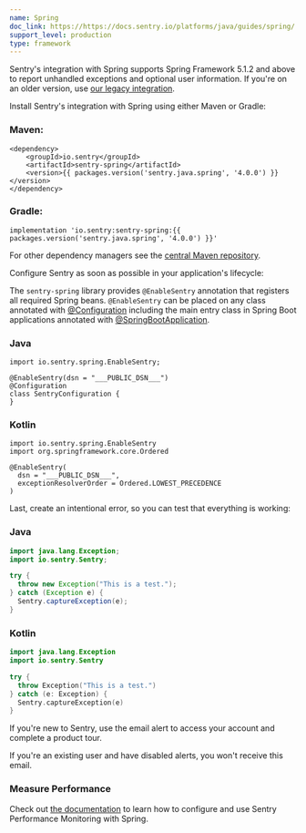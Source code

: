 ```yaml
---
name: Spring
doc_link: https://https://docs.sentry.io/platforms/java/guides/spring/
support_level: production
type: framework
---
```


<Alert level="info">
    Sentry's integration with Spring supports Spring Framework 5.1.2 and above to report unhandled exceptions and optional user information. If you're on an older version, use <a href=https://docs.sentry.io/platforms/java/guides/spring/legacy/>our legacy integration</a>.
</Alert>

Install Sentry's integration with Spring using either Maven or Gradle:

### Maven:

```
<dependency>
    <groupId>io.sentry</groupId>
    <artifactId>sentry-spring</artifactId>
    <version>{{ packages.version('sentry.java.spring', '4.0.0') }}</version>
</dependency>
```

### Gradle:

```
implementation 'io.sentry:sentry-spring:{{ packages.version('sentry.java.spring', '4.0.0') }}'
```

For other dependency managers see the [central Maven repository](https://search.maven.org/artifact/io.sentry/sentry-spring).

Configure Sentry as soon as possible in your application's lifecycle:

<Note>

The `sentry-spring` library provides `@EnableSentry` annotation that registers all required Spring beans. `@EnableSentry` can be placed on any class annotated with [@Configuration](https://docs.spring.io/spring-framework/docs/current/javadoc-api/org/springframework/context/annotation/Configuration.html) including the main entry class in Spring Boot applications annotated with [@SpringBootApplication](https://docs.spring.io/spring-boot/docs/current/api/org/springframework/boot/autoconfigure/SpringBootApplication.html).

</Note>

### Java

```
import io.sentry.spring.EnableSentry;

@EnableSentry(dsn = "___PUBLIC_DSN___")
@Configuration
class SentryConfiguration {
}
```

### Kotlin

```
import io.sentry.spring.EnableSentry
import org.springframework.core.Ordered

@EnableSentry(
  dsn = "___PUBLIC_DSN___",
  exceptionResolverOrder = Ordered.LOWEST_PRECEDENCE
)
```

Last, create an intentional error, so you can test that everything is working:

### Java

```java {tabTitle: Java}
import java.lang.Exception;
import io.sentry.Sentry;

try {
  throw new Exception("This is a test.");
} catch (Exception e) {
  Sentry.captureException(e);
}
```

### Kotlin

```kotlin
import java.lang.Exception
import io.sentry.Sentry

try {
  throw Exception("This is a test.")
} catch (e: Exception) {
  Sentry.captureException(e)
}
```

If you're new to Sentry, use the email alert to access your account and complete a product tour.

If you're an existing user and have disabled alerts, you won't receive this email.

### Measure Performance  

Check out [the documentation](https://docs.sentry.io/platforms/java/guides/spring/performance/) to learn how to configure and use Sentry Performance Monitoring with Spring.
